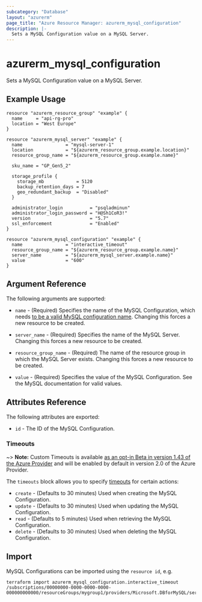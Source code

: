 ```yaml
---
subcategory: "Database"
layout: "azurerm"
page_title: "Azure Resource Manager: azurerm_mysql_configuration"
description: |-
  Sets a MySQL Configuration value on a MySQL Server.
---
```


# azurerm_mysql_configuration

Sets a MySQL Configuration value on a MySQL Server.

## Example Usage

```hcl
resource "azurerm_resource_group" "example" {
  name     = "api-rg-pro"
  location = "West Europe"
}

resource "azurerm_mysql_server" "example" {
  name                = "mysql-server-1"
  location            = "${azurerm_resource_group.example.location}"
  resource_group_name = "${azurerm_resource_group.example.name}"

  sku_name = "GP_Gen5_2"

  storage_profile {
    storage_mb            = 5120
    backup_retention_days = 7
    geo_redundant_backup  = "Disabled"
  }

  administrator_login          = "psqladminun"
  administrator_login_password = "H@Sh1CoR3!"
  version                      = "5.7"
  ssl_enforcement              = "Enabled"
}

resource "azurerm_mysql_configuration" "example" {
  name                = "interactive_timeout"
  resource_group_name = "${azurerm_resource_group.example.name}"
  server_name         = "${azurerm_mysql_server.example.name}"
  value               = "600"
}
```

## Argument Reference

The following arguments are supported:

* `name` - (Required) Specifies the name of the MySQL Configuration, which needs [to be a valid MySQL configuration name](https://dev.mysql.com/doc/refman/5.7/en/server-configuration.html). Changing this forces a new resource to be created.

* `server_name` - (Required) Specifies the name of the MySQL Server. Changing this forces a new resource to be created.

* `resource_group_name` - (Required) The name of the resource group in which the MySQL Server exists. Changing this forces a new resource to be created.

* `value` - (Required) Specifies the value of the MySQL Configuration. See the MySQL documentation for valid values.

## Attributes Reference

The following attributes are exported:

* `id` - The ID of the MySQL Configuration.

### Timeouts

~> **Note:** Custom Timeouts is available [as an opt-in Beta in version 1.43 of the Azure Provider](/docs/providers/azurerm/guides/2.0-beta.html) and will be enabled by default in version 2.0 of the Azure Provider.

The `timeouts` block allows you to specify [timeouts](https://www.terraform.io/docs/configuration/resources.html#timeouts) for certain actions:

* `create` - (Defaults to 30 minutes) Used when creating the MySQL Configuration.
* `update` - (Defaults to 30 minutes) Used when updating the MySQL Configuration.
* `read` - (Defaults to 5 minutes) Used when retrieving the MySQL Configuration.
* `delete` - (Defaults to 30 minutes) Used when deleting the MySQL Configuration.

## Import

MySQL Configurations can be imported using the `resource id`, e.g.

```shell
terraform import azurerm_mysql_configuration.interactive_timeout /subscriptions/00000000-0000-0000-0000-000000000000/resourceGroups/mygroup1/providers/Microsoft.DBforMySQL/servers/server1/configurations/interactive_timeout
```
